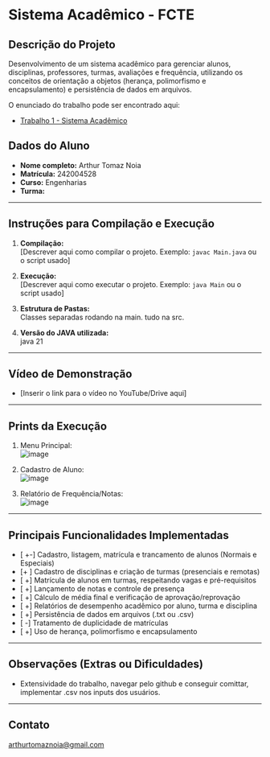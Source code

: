 # Sistema Acadêmico - FCTE

## Descrição do Projeto

Desenvolvimento de um sistema acadêmico para gerenciar alunos, disciplinas, professores, turmas, avaliações e frequência, utilizando os conceitos de orientação a objetos (herança, polimorfismo e encapsulamento) e persistência de dados em arquivos.

O enunciado do trabalho pode ser encontrado aqui:
- [Trabalho 1 - Sistema Acadêmico](https://github.com/lboaventura25/OO-T06_2025.1_UnB_FCTE/blob/main/trabalhos/ep1/README.md)

## Dados do Aluno

- **Nome completo:** Arthur Tomaz Noia
- **Matrícula:** 242004528
- **Curso:** Engenharias
- **Turma:** 

---

## Instruções para Compilação e Execução

1. **Compilação:**  
   [Descrever aqui como compilar o projeto. Exemplo: `javac Main.java` ou o script usado]

2. **Execução:**  
   [Descrever aqui como executar o projeto. Exemplo: `java Main` ou o script usado]

3. **Estrutura de Pastas:**  
   Classes separadas rodando na main. tudo na src.

3. **Versão do JAVA utilizada:**  
   java 21

---

## Vídeo de Demonstração

- [Inserir o link para o vídeo no YouTube/Drive aqui]

---

## Prints da Execução

1. Menu Principal:  
   ![image](https://github.com/user-attachments/assets/28936e26-9da2-4b37-b583-a3282e36f97d)


2. Cadastro de Aluno:  
   ![image](https://github.com/user-attachments/assets/91ebe17e-45bb-4447-8f58-d95c62d41120)


3. Relatório de Frequência/Notas:  
   ![image](https://github.com/user-attachments/assets/ede58d92-a5ee-4baf-b3ea-88d88365356b)


---

## Principais Funcionalidades Implementadas

- [ +-] Cadastro, listagem, matrícula e trancamento de alunos (Normais e Especiais)
- [+ ] Cadastro de disciplinas e criação de turmas (presenciais e remotas)
- [ +] Matrícula de alunos em turmas, respeitando vagas e pré-requisitos
- [ +] Lançamento de notas e controle de presença
- [ +] Cálculo de média final e verificação de aprovação/reprovação
- [ +] Relatórios de desempenho acadêmico por aluno, turma e disciplina
- [ +] Persistência de dados em arquivos (.txt ou .csv)
- [ -] Tratamento de duplicidade de matrículas
- [ +] Uso de herança, polimorfismo e encapsulamento

---

## Observações (Extras ou Dificuldades)

- Extensividade do trabalho, navegar pelo github e conseguir comittar, implementar .csv nos inputs dos usuários.

---

## Contato

arthurtomaznoia@gmail.com
